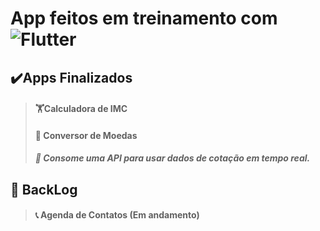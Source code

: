 # App feitos em treinamento com ![Flutter](https://img.shields.io/badge/-Flutter-black?style=flat-square&logo=flutter&logoColor=blue)

## ✔️Apps Finalizados 
>#### 🏋️Calculadora de IMC
>#### 🤑 Conversor de Moedas 
>##### 📌 Consome uma API para usar dados de cotação em tempo real.

## 📆 BackLog
>#### 📞 Agenda de Contatos (Em andamento)



